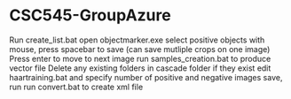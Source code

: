 # CSC545-GroupAzure

Run create_list.bat
open objectmarker.exe
select positive objects with mouse, press spacebar to save
(can save mutliple crops on one image)
Press enter to move to next image
run samples_creation.bat to produce vector file
Delete any existing folders in cascade folder if they exist
edit haartraining.bat and specify number of positive and negative images
save, run
run convert.bat to create xml file
